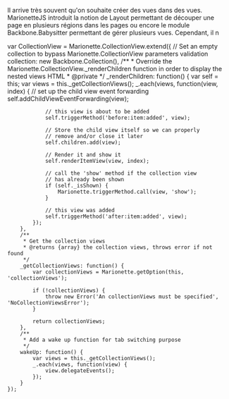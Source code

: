 Il arrive très souvent qu'on souhaite créer des vues dans des vues.
MarionetteJS introduit la notion de Layout permettant de découper une page en plusieurs régions dans les pages ou encore le module Backbone.Babysitter permettant de gérer plusieurs vues.
Cependant, il n

var CollectionView = Marionette.CollectionView.extend({
        // Set an empty collection to bypass Marionette.CollectionView parameters validation
        collection: new Backbone.Collection(),
        /**
         * Override the Marionette.CollectionView._renderChildren function in order to display the nested views HTML
         * @private
         */
        _renderChildren: function() {
            var self = this;
            var views = this._getCollectionViews();
            _.each(views, function(view, index) {
                // set up the child view event forwarding
                self.addChildViewEventForwarding(view);

                // this view is about to be added
                self.triggerMethod('before:item:added', view);

                // Store the child view itself so we can properly
                // remove and/or close it later
                self.children.add(view);

                // Render it and show it
                self.renderItemView(view, index);

                // call the 'show' method if the collection view
                // has already been shown
                if (self._isShown) {
                    Marionette.triggerMethod.call(view, 'show');
                }

                // this view was added
                self.triggerMethod('after:item:added', view);
            });
        },
        /**
         * Get the collection views
         * @returns {array} the collection views, throws error if not found
         */
        _getCollectionViews: function() {
            var collectionViews = Marionette.getOption(this, 'collectionViews');

            if (!collectionViews) {
                throw new Error('An collectionViews must be specified', 'NoCollectionViewsError');
            }

            return collectionViews;
        },
        /**
         * Add a wake up function for tab switching purpose
         */
        wakeUp: function() {
            var views = this._getCollectionViews();
            _.each(views, function(view) {
                view.delegateEvents();
            });
        }
    });
